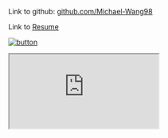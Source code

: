 Link to github: [github.com/Michael-Wang98](https://github.com/Michael-Wang98/) 

Link to [Resume](/Documents/Resume.pdf)

[![button](http://www.presentationpro.com/images/product/medium/slide/PPP_CGENE_LT3_Presentation-PowerPoint-Slide-Graphic_Push_Button_Up.jpg)](https://mattermost.com)

<iframe src="https://www.w3schools.com" title="W3Schools Free Online Web Tutorials"></iframe>
